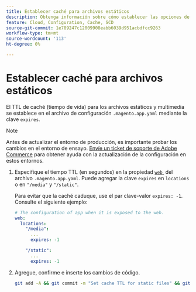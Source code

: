 ```yaml
---
title: Establecer caché para archivos estáticos
description: Obtenga información sobre cómo establecer las opciones de almacenamiento en caché en el archivo de configuración de la aplicación  [!DNL Commerce] .
feature: Cloud, Configuration, Cache, SCD
source-git-commit: 1e789247c12009908eabb6039d951acbdfcc9263
workflow-type: tm+mt
source-wordcount: '113'
ht-degree: 0%

---
```


# Establecer caché para archivos estáticos

El TTL de caché (tiempo de vida) para los archivos estáticos y multimedia se establece en el archivo de configuración `.magento.app.yaml` mediante la clave `expires`.

>[!NOTE]
>
>Antes de actualizar el entorno de producción, es importante probar los cambios en el entorno de ensayo. [Envíe un ticket de soporte de Adobe Commerce](https://experienceleague.adobe.com/docs/commerce-knowledge-base/kb/help-center-guide/magento-help-center-user-guide.html?lang=es#submit-ticket) para obtener ayuda con la actualización de la configuración en estos entornos.

1. Especifique el tiempo TTL (en segundos) en la propiedad [`web` &#x200B;](web-property.md) del archivo `.magento.app.yaml`. Puede agregar la clave `expires` en `locations` o en `"/media"` y `"/static"`.

   Para evitar que la caché caduque, use el par clave-valor `expires: -1`. Consulte el siguiente ejemplo:

   ```yaml
   # The configuration of app when it is exposed to the web.
   web:
     locations:
       "/media":
         ...
         expires: -1
   
       "/static":
         ...
         expires: -1
   ```

1. Agregue, confirme e inserte los cambios de código.

   ```bash
   git add -A && git commit -m "Set cache TTL for static files" && git push origin <branch-name>
   ```

